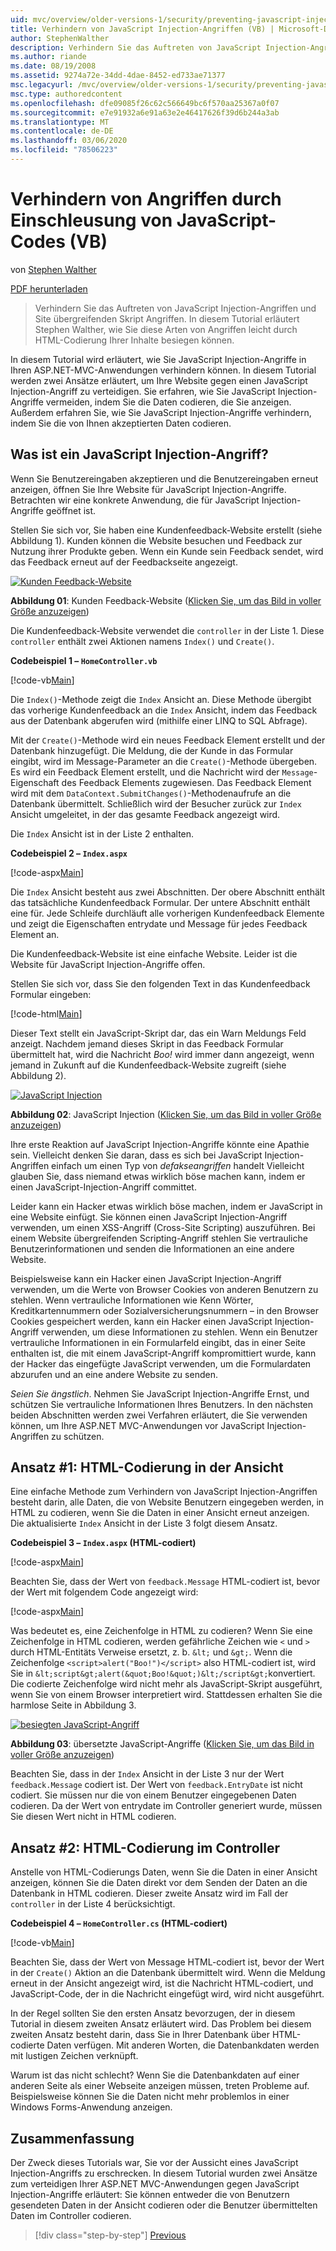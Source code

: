 ```yaml
---
uid: mvc/overview/older-versions-1/security/preventing-javascript-injection-attacks-vb
title: Verhindern von JavaScript Injection-Angriffen (VB) | Microsoft-Dokumentation
author: StephenWalther
description: Verhindern Sie das Auftreten von JavaScript Injection-Angriffen und Site übergreifenden Skript Angriffen. In diesem Tutorial erläutert Stephen Walther, wie Sie ganz einfach
ms.author: riande
ms.date: 08/19/2008
ms.assetid: 9274a72e-34dd-4dae-8452-ed733ae71377
msc.legacyurl: /mvc/overview/older-versions-1/security/preventing-javascript-injection-attacks-vb
msc.type: authoredcontent
ms.openlocfilehash: dfe09085f26c62c566649bc6f570aa25367a0f07
ms.sourcegitcommit: e7e91932a6e91a63e2e46417626f39d6b244a3ab
ms.translationtype: MT
ms.contentlocale: de-DE
ms.lasthandoff: 03/06/2020
ms.locfileid: "78506223"
---
```

# <a name="preventing-javascript-injection-attacks-vb"></a>Verhindern von Angriffen durch Einschleusung von JavaScript-Codes (VB)

von [Stephen Walther](https://github.com/StephenWalther)

[PDF herunterladen](https://download.microsoft.com/download/8/4/8/84843d8d-1575-426c-bcb5-9d0c42e51416/ASPNET_MVC_Tutorial_06_VB.pdf)

> Verhindern Sie das Auftreten von JavaScript Injection-Angriffen und Site übergreifenden Skript Angriffen. In diesem Tutorial erläutert Stephen Walther, wie Sie diese Arten von Angriffen leicht durch HTML-Codierung Ihrer Inhalte besiegen können.

In diesem Tutorial wird erläutert, wie Sie JavaScript Injection-Angriffe in Ihren ASP.NET-MVC-Anwendungen verhindern können. In diesem Tutorial werden zwei Ansätze erläutert, um Ihre Website gegen einen JavaScript Injection-Angriff zu verteidigen. Sie erfahren, wie Sie JavaScript Injection-Angriffe vermeiden, indem Sie die Daten codieren, die Sie anzeigen. Außerdem erfahren Sie, wie Sie JavaScript Injection-Angriffe verhindern, indem Sie die von Ihnen akzeptierten Daten codieren.

## <a name="what-is-a-javascript-injection-attack"></a>Was ist ein JavaScript Injection-Angriff?

Wenn Sie Benutzereingaben akzeptieren und die Benutzereingaben erneut anzeigen, öffnen Sie Ihre Website für JavaScript Injection-Angriffe. Betrachten wir eine konkrete Anwendung, die für JavaScript Injection-Angriffe geöffnet ist.

Stellen Sie sich vor, Sie haben eine Kundenfeedback-Website erstellt (siehe Abbildung 1). Kunden können die Website besuchen und Feedback zur Nutzung ihrer Produkte geben. Wenn ein Kunde sein Feedback sendet, wird das Feedback erneut auf der Feedbackseite angezeigt.

[![Kunden Feedback-Website](preventing-javascript-injection-attacks-vb/_static/image2.png)](preventing-javascript-injection-attacks-vb/_static/image1.png)

**Abbildung 01**: Kunden Feedback-Website ([Klicken Sie, um das Bild in voller Größe anzuzeigen](preventing-javascript-injection-attacks-vb/_static/image3.png))

Die Kundenfeedback-Website verwendet die `controller` in der Liste 1. Diese `controller` enthält zwei Aktionen namens `Index()` und `Create()`.

**Codebeispiel 1 – `HomeController.vb`**

[!code-vb[Main](preventing-javascript-injection-attacks-vb/samples/sample1.vb)]

Die `Index()`-Methode zeigt die `Index` Ansicht an. Diese Methode übergibt das vorherige Kundenfeedback an die `Index` Ansicht, indem das Feedback aus der Datenbank abgerufen wird (mithilfe einer LINQ to SQL Abfrage).

Mit der `Create()`-Methode wird ein neues Feedback Element erstellt und der Datenbank hinzugefügt. Die Meldung, die der Kunde in das Formular eingibt, wird im Message-Parameter an die `Create()`-Methode übergeben. Es wird ein Feedback Element erstellt, und die Nachricht wird der `Message`-Eigenschaft des Feedback Elements zugewiesen. Das Feedback Element wird mit dem `DataContext.SubmitChanges()`-Methodenaufrufe an die Datenbank übermittelt. Schließlich wird der Besucher zurück zur `Index` Ansicht umgeleitet, in der das gesamte Feedback angezeigt wird.

Die `Index` Ansicht ist in der Liste 2 enthalten.

**Codebeispiel 2 – `Index.aspx`**

[!code-aspx[Main](preventing-javascript-injection-attacks-vb/samples/sample2.aspx)]

Die `Index` Ansicht besteht aus zwei Abschnitten. Der obere Abschnitt enthält das tatsächliche Kundenfeedback Formular. Der untere Abschnitt enthält eine für. Jede Schleife durchläuft alle vorherigen Kundenfeedback Elemente und zeigt die Eigenschaften entrydate und Message für jedes Feedback Element an.

Die Kundenfeedback-Website ist eine einfache Website. Leider ist die Website für JavaScript Injection-Angriffe offen.

Stellen Sie sich vor, dass Sie den folgenden Text in das Kundenfeedback Formular eingeben:

[!code-html[Main](preventing-javascript-injection-attacks-vb/samples/sample3.html)]

Dieser Text stellt ein JavaScript-Skript dar, das ein Warn Meldungs Feld anzeigt. Nachdem jemand dieses Skript in das Feedback Formular übermittelt hat, wird die Nachricht <em>Boo!</em> wird immer dann angezeigt, wenn jemand in Zukunft auf die Kundenfeedback-Website zugreift (siehe Abbildung 2).

[![JavaScript Injection](preventing-javascript-injection-attacks-vb/_static/image5.png)](preventing-javascript-injection-attacks-vb/_static/image4.png)

**Abbildung 02**: JavaScript Injection ([Klicken Sie, um das Bild in voller Größe anzuzeigen](preventing-javascript-injection-attacks-vb/_static/image6.png))

Ihre erste Reaktion auf JavaScript Injection-Angriffe könnte eine Apathie sein. Vielleicht denken Sie daran, dass es sich bei JavaScript Injection-Angriffen einfach um einen Typ von *defakseangriffen* handelt Vielleicht glauben Sie, dass niemand etwas wirklich böse machen kann, indem er einen JavaScript-Injection-Angriff committet.

Leider kann ein Hacker etwas wirklich böse machen, indem er JavaScript in eine Website einfügt. Sie können einen JavaScript Injection-Angriff verwenden, um einen XSS-Angriff (Cross-Site Scripting) auszuführen. Bei einem Website übergreifenden Scripting-Angriff stehlen Sie vertrauliche Benutzerinformationen und senden die Informationen an eine andere Website.

Beispielsweise kann ein Hacker einen JavaScript Injection-Angriff verwenden, um die Werte von Browser Cookies von anderen Benutzern zu stehlen. Wenn vertrauliche Informationen wie Kenn Wörter, Kreditkartennummern oder Sozialversicherungsnummern – in den Browser Cookies gespeichert werden, kann ein Hacker einen JavaScript Injection-Angriff verwenden, um diese Informationen zu stehlen. Wenn ein Benutzer vertrauliche Informationen in ein Formularfeld eingibt, das in einer Seite enthalten ist, die mit einem JavaScript-Angriff kompromittiert wurde, kann der Hacker das eingefügte JavaScript verwenden, um die Formulardaten abzurufen und an eine andere Website zu senden.

*Seien Sie ängstlich*. Nehmen Sie JavaScript Injection-Angriffe Ernst, und schützen Sie vertrauliche Informationen Ihres Benutzers. In den nächsten beiden Abschnitten werden zwei Verfahren erläutert, die Sie verwenden können, um Ihre ASP.NET MVC-Anwendungen vor JavaScript Injection-Angriffen zu schützen.

## <a name="approach-1-html-encode-in-the-view"></a>Ansatz #1: HTML-Codierung in der Ansicht

Eine einfache Methode zum Verhindern von JavaScript Injection-Angriffen besteht darin, alle Daten, die von Website Benutzern eingegeben werden, in HTML zu codieren, wenn Sie die Daten in einer Ansicht erneut anzeigen. Die aktualisierte `Index` Ansicht in der Liste 3 folgt diesem Ansatz.

**Codebeispiel 3 – `Index.aspx` (HTML-codiert)**

[!code-aspx[Main](preventing-javascript-injection-attacks-vb/samples/sample4.aspx)]

Beachten Sie, dass der Wert von `feedback.Message` HTML-codiert ist, bevor der Wert mit folgendem Code angezeigt wird:

[!code-aspx[Main](preventing-javascript-injection-attacks-vb/samples/sample5.aspx)]

Was bedeutet es, eine Zeichenfolge in HTML zu codieren? Wenn Sie eine Zeichenfolge in HTML codieren, werden gefährliche Zeichen wie `<` und `>` durch HTML-Entitäts Verweise ersetzt, z. b. `&lt;` und `&gt;`. Wenn die Zeichenfolge `<script>alert("Boo!")</script>` also HTML-codiert ist, wird Sie in `&lt;script&gt;alert(&quot;Boo!&quot;)&lt;/script&gt;`konvertiert. Die codierte Zeichenfolge wird nicht mehr als JavaScript-Skript ausgeführt, wenn Sie von einem Browser interpretiert wird. Stattdessen erhalten Sie die harmlose Seite in Abbildung 3.

[![besiegten JavaScript-Angriff](preventing-javascript-injection-attacks-vb/_static/image8.png)](preventing-javascript-injection-attacks-vb/_static/image7.png)

**Abbildung 03**: übersetzte JavaScript-Angriffe ([Klicken Sie, um das Bild in voller Größe anzuzeigen](preventing-javascript-injection-attacks-vb/_static/image9.png))

Beachten Sie, dass in der `Index` Ansicht in der Liste 3 nur der Wert `feedback.Message` codiert ist. Der Wert von `feedback.EntryDate` ist nicht codiert. Sie müssen nur die von einem Benutzer eingegebenen Daten codieren. Da der Wert von entrydate im Controller generiert wurde, müssen Sie diesen Wert nicht in HTML codieren.

## <a name="approach-2-html-encode-in-the-controller"></a>Ansatz #2: HTML-Codierung im Controller

Anstelle von HTML-Codierungs Daten, wenn Sie die Daten in einer Ansicht anzeigen, können Sie die Daten direkt vor dem Senden der Daten an die Datenbank in HTML codieren. Dieser zweite Ansatz wird im Fall der `controller` in der Liste 4 berücksichtigt.

**Codebeispiel 4 – `HomeController.cs` (HTML-codiert)**

[!code-vb[Main](preventing-javascript-injection-attacks-vb/samples/sample6.vb)]

Beachten Sie, dass der Wert von Message HTML-codiert ist, bevor der Wert in der `Create()` Aktion an die Datenbank übermittelt wird. Wenn die Meldung erneut in der Ansicht angezeigt wird, ist die Nachricht HTML-codiert, und JavaScript-Code, der in die Nachricht eingefügt wird, wird nicht ausgeführt.

In der Regel sollten Sie den ersten Ansatz bevorzugen, der in diesem Tutorial in diesem zweiten Ansatz erläutert wird. Das Problem bei diesem zweiten Ansatz besteht darin, dass Sie in Ihrer Datenbank über HTML-codierte Daten verfügen. Mit anderen Worten, die Datenbankdaten werden mit lustigen Zeichen verknüpft.

Warum ist das nicht schlecht? Wenn Sie die Datenbankdaten auf einer anderen Seite als einer Webseite anzeigen müssen, treten Probleme auf. Beispielsweise können Sie die Daten nicht mehr problemlos in einer Windows Forms-Anwendung anzeigen.

## <a name="summary"></a>Zusammenfassung

Der Zweck dieses Tutorials war, Sie vor der Aussicht eines JavaScript Injection-Angriffs zu erschrecken. In diesem Tutorial wurden zwei Ansätze zum verteidigen Ihrer ASP.NET MVC-Anwendungen gegen JavaScript Injection-Angriffe erläutert: Sie können entweder die von Benutzern gesendeten Daten in der Ansicht codieren oder die Benutzer übermittelten Daten im Controller codieren.

> [!div class="step-by-step"]
> [Previous](authenticating-users-with-windows-authentication-vb.md)
